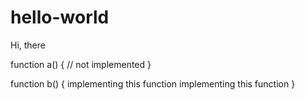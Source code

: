# hello-world

Hi, there

function a() {
	// not implemented
}

function b() {
	implementing this function
	implementing this function
}
